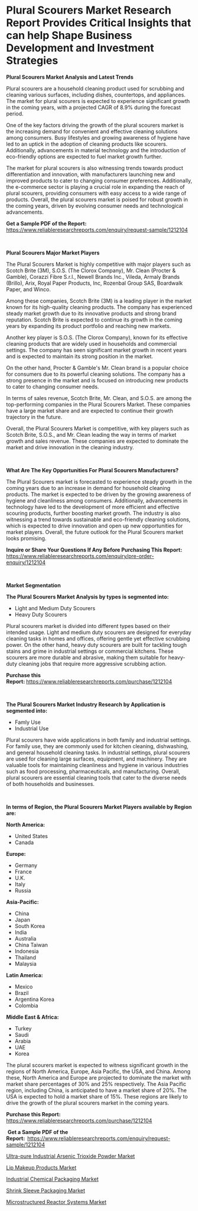 <p><h1>Plural Scourers Market Research Report Provides Critical Insights that can help Shape Business Development and Investment Strategies</h1></p><p><strong>Plural Scourers Market Analysis and Latest Trends</strong></p>
<p><p>Plural scourers are a household cleaning product used for scrubbing and cleaning various surfaces, including dishes, countertops, and appliances. The market for plural scourers is expected to experience significant growth in the coming years, with a projected CAGR of 8.9% during the forecast period. </p><p>One of the key factors driving the growth of the plural scourers market is the increasing demand for convenient and effective cleaning solutions among consumers. Busy lifestyles and growing awareness of hygiene have led to an uptick in the adoption of cleaning products like scourers. Additionally, advancements in material technology and the introduction of eco-friendly options are expected to fuel market growth further.</p><p>The market for plural scourers is also witnessing trends towards product differentiation and innovation, with manufacturers launching new and improved products to cater to changing consumer preferences. Additionally, the e-commerce sector is playing a crucial role in expanding the reach of plural scourers, providing consumers with easy access to a wide range of products. Overall, the plural scourers market is poised for robust growth in the coming years, driven by evolving consumer needs and technological advancements.</p></p>
<p><strong>Get a Sample PDF of the Report:&nbsp;</strong> <a href="https://www.reliableresearchreports.com/enquiry/request-sample/1212104">https://www.reliableresearchreports.com/enquiry/request-sample/1212104</a></p>
<p>&nbsp;</p>
<p><strong>Plural Scourers Major Market Players</strong></p>
<p><p>The Plural Scourers Market is highly competitive with major players such as Scotch Brite (3M), S.O.S. (The Clorox Company), Mr. Clean (Procter & Gamble), Corazzi Fibre S.r.l., Newell Brands Inc., Vileda, Armaly Brands (Brillo), Arix, Royal Paper Products, Inc, Rozenbal Group SAS, Boardwalk Paper, and Winco. </p><p>Among these companies, Scotch Brite (3M) is a leading player in the market known for its high-quality cleaning products. The company has experienced steady market growth due to its innovative products and strong brand reputation. Scotch Brite is expected to continue its growth in the coming years by expanding its product portfolio and reaching new markets.</p><p>Another key player is S.O.S. (The Clorox Company), known for its effective cleaning products that are widely used in households and commercial settings. The company has seen significant market growth in recent years and is expected to maintain its strong position in the market.</p><p>On the other hand, Procter & Gamble's Mr. Clean brand is a popular choice for consumers due to its powerful cleaning solutions. The company has a strong presence in the market and is focused on introducing new products to cater to changing consumer needs.</p><p>In terms of sales revenue, Scotch Brite, Mr. Clean, and S.O.S. are among the top-performing companies in the Plural Scourers Market. These companies have a large market share and are expected to continue their growth trajectory in the future.</p><p>Overall, the Plural Scourers Market is competitive, with key players such as Scotch Brite, S.O.S., and Mr. Clean leading the way in terms of market growth and sales revenue. These companies are expected to dominate the market and drive innovation in the cleaning industry.</p></p>
<p>&nbsp;</p>
<p><strong>What Are The Key Opportunities For Plural Scourers Manufacturers?</strong></p>
<p><p>The Plural Scourers market is forecasted to experience steady growth in the coming years due to an increase in demand for household cleaning products. The market is expected to be driven by the growing awareness of hygiene and cleanliness among consumers. Additionally, advancements in technology have led to the development of more efficient and effective scouring products, further boosting market growth. The industry is also witnessing a trend towards sustainable and eco-friendly cleaning solutions, which is expected to drive innovation and open up new opportunities for market players. Overall, the future outlook for the Plural Scourers market looks promising.</p></p>
<p><strong>Inquire or Share Your Questions If Any Before Purchasing This Report:</strong> <a href="https://www.reliableresearchreports.com/enquiry/pre-order-enquiry/1212104">https://www.reliableresearchreports.com/enquiry/pre-order-enquiry/1212104</a></p>
<p>&nbsp;</p>
<p><strong>Market Segmentation</strong></p>
<p><strong>The Plural Scourers Market Analysis by types is segmented into:</strong></p>
<p><ul><li>Light and Medium Duty Scourers</li><li>Heavy Duty Scourers</li></ul></p>
<p><p>Plural scourers market is divided into different types based on their intended usage. Light and medium duty scourers are designed for everyday cleaning tasks in homes and offices, offering gentle yet effective scrubbing power. On the other hand, heavy duty scourers are built for tackling tough stains and grime in industrial settings or commercial kitchens. These scourers are more durable and abrasive, making them suitable for heavy-duty cleaning jobs that require more aggressive scrubbing action.</p></p>
<p><strong>Purchase this Report:&nbsp;</strong><a href="https://www.reliableresearchreports.com/purchase/1212104">https://www.reliableresearchreports.com/purchase/1212104</a></p>
<p>&nbsp;</p>
<p><strong>The Plural Scourers Market Industry Research by Application is segmented into:</strong></p>
<p><ul><li>Famly Use</li><li>Industrial Use</li></ul></p>
<p><p>Plural scourers have wide applications in both family and industrial settings. For family use, they are commonly used for kitchen cleaning, dishwashing, and general household cleaning tasks. In industrial settings, plural scourers are used for cleaning large surfaces, equipment, and machinery. They are valuable tools for maintaining cleanliness and hygiene in various industries such as food processing, pharmaceuticals, and manufacturing. Overall, plural scourers are essential cleaning tools that cater to the diverse needs of both households and businesses.</p></p>
<p>&nbsp;</p>
<p><strong>In terms of Region, the Plural Scourers Market Players available by Region are:</strong></p>
<p>
    <p> <strong> North America: </strong>
        <ul>
            <li>United States</li>
            <li>Canada</li>
        </ul>
        </p> 
    <p> <strong> Europe: </strong>
        <ul>
            <li>Germany</li>
            <li>France</li>
            <li>U.K.</li>
            <li>Italy</li>
            <li>Russia</li>
        </ul>
        </p> 
    <p> <strong> Asia-Pacific: </strong>
        <ul>
            <li>China</li>
            <li>Japan</li>
            <li>South Korea</li>
            <li>India</li>
            <li>Australia</li>
            <li>China Taiwan</li>
            <li>Indonesia</li>
            <li>Thailand</li>
            <li>Malaysia</li>
        </ul>
        </p> 
    <p> <strong> Latin America: </strong>
        <ul>
            <li>Mexico</li>
            <li>Brazil</li>
            <li>Argentina Korea</li>
            <li>Colombia</li>
        </ul>
        </p> 
    <p> <strong> Middle East & Africa: </strong>
        <ul>
            <li>Turkey</li>
            <li>Saudi</li>
            <li>Arabia</li>
            <li>UAE</li>
            <li>Korea</li>
        </ul>
    </p>
    </p>
<p><p>The plural scourers market is expected to witness significant growth in the regions of North America, Europe, Asia Pacific, the USA, and China. Among these, North America and Europe are projected to dominate the market with market share percentages of 30% and 25% respectively. The Asia Pacific region, including China, is anticipated to have a market share of 20%. The USA is expected to hold a market share of 15%. These regions are likely to drive the growth of the plural scourers market in the coming years.</p></p>
<p><strong>Purchase this Report: </strong><a href="https://www.reliableresearchreports.com/purchase/1212104">https://www.reliableresearchreports.com/purchase/1212104</a></p>
<p>&nbsp;<strong>Get a Sample PDF of the Report:&nbsp;&nbsp;</strong><a href="https://www.reliableresearchreports.com/enquiry/request-sample/1212104">https://www.reliableresearchreports.com/enquiry/request-sample/1212104</a></p>
<p><strong></strong></p>
<p><p><a href="https://github.com/julyju69/Market-Research-Report-List-2/blob/main/ultra-pure-industrial-arsenic-trioxide-powder-market.md">Ultra-pure Industrial Arsenic Trioxide Powder Market</a></p><p><a href="https://medium.com/@josueherzog/lip-makeup-products-market-size-cagr-trends-2024-2030-d36e179916f7">Lip Makeup Products Market</a></p><p><a href="https://medium.com/@mariliehowe/industrial-chemical-packaging-market-report-reveals-the-latest-trends-and-growth-opportunities-of-95258bc5579f">Industrial Chemical Packaging Market</a></p><p><a href="https://medium.com/@josueherzog/shrink-sleeve-packaging-market-size-market-outlook-and-market-forecast-2024-to-2031-da63943b2661">Shrink Sleeve Packaging Market</a></p><p><a href="https://github.com/nathandecarvalho/Market-Research-Report-List-2/blob/main/microstructured-reactor-systems-market.md">Microstructured Reactor Systems Market</a></p></p>